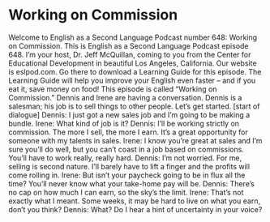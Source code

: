 # Working on Commission

Welcome to English as a Second Language Podcast number 648: Working on Commission.  This is English as a Second Language Podcast episode 648.  I’m your host, Dr. Jeff McQuillan, coming to you from the Center for Educational Development in beautiful Los Angeles, California.  Our website is eslpod.com.  Go there to download a Learning Guide for this episode.  The Learning Guide will help you improve your English even faster – and if you eat it, save money on food!  This episode is called “Working on Commission.”  Dennis and Irene are having a conversation.  Dennis is a salesman; his job is to sell things to other people.  Let’s get started.  [start of dialogue]  Dennis:  I just got a new sales job and I’m going to be making a bundle.  Irene:  What kind of job is it?    Dennis:  I’ll be working strictly on commission.  The more I sell, the more I earn.  It’s a great opportunity for someone with my talents in sales.  Irene:  I know you’re great at sales and I’m sure you’ll do well, but you can’t coast in a job based on commissions.  You’ll have to work really, really hard.  Dennis:  I’m not worried.  For me, selling is second nature.  I’ll barely have to lift a finger and the profits will come rolling in.  Irene:  But isn’t your paycheck going to be in flux all the time?  You’ll never know what your take-home pay will be.    Dennis:  There’s no cap on how much I can earn, so the sky’s the limit.    Irene:  That’s not exactly what I meant.  Some weeks, it may be hard to live on what you earn, don’t you think?  Dennis:  What?  Do I hear a hint of uncertainty in your voice? 